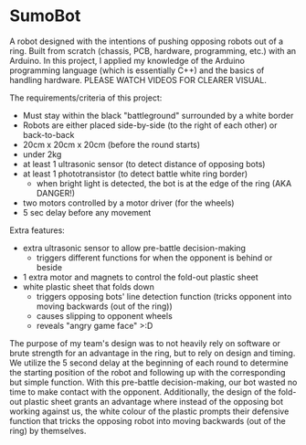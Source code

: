 # SumoBot
A robot designed with the intentions of pushing opposing robots out of a ring. Built from scratch (chassis, PCB, hardware, programming, etc.) with an Arduino. In this project, I applied my knowledge of the Arduino programming language (which is essentially C++) and the basics of handling hardware. PLEASE WATCH VIDEOS FOR CLEARER VISUAL.

The requirements/criteria of this project:
- Must stay within the black "battleground" surrounded by a white border
- Robots are either placed side-by-side (to the right of each other) or back-to-back
- 20cm x 20cm x 20cm (before the round starts)
- under 2kg
- at least 1 ultrasonic sensor (to detect distance of opposing bots)
- at least 1 phototransistor (to detect battle white ring border)
  - when bright light is detected, the bot is at the edge of the ring (AKA DANGER!)
- two motors controlled by a motor driver (for the wheels)
- 5 sec delay before any movement

Extra features:
- extra ultrasonic sensor to allow pre-battle decision-making
  - triggers different functions for when the opponent is behind or beside
- 1 extra motor and magnets to control the fold-out plastic sheet
- white plastic sheet that folds down
  - triggers opposing bots' line detection function (tricks opponent into moving backwards (out of the ring))
  - causes slipping to opponent wheels
  - reveals "angry game face" >:D

The purpose of my team's design was to not heavily rely on software or brute strength for an advantage in the ring, but to rely on design and timing. We utilize the 5 second delay at the beginning of each round to determine the starting position of the robot and following up with the corresponding but simple function. With this pre-battle decision-making, our bot wasted no time to make contact with the opponent. 
Additionally, the design of the fold-out plastic sheet grants an advantage where instead of the opposing bot working against us, the white colour of the plastic prompts their defensive function that tricks the opposing robot into moving backwards (out of the ring) by themselves.
  

